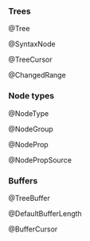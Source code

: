 ### Trees

@Tree

@SyntaxNode

@TreeCursor

@ChangedRange

### Node types

@NodeType

@NodeGroup

@NodeProp

@NodePropSource

### Buffers

@TreeBuffer

@DefaultBufferLength

@BufferCursor
